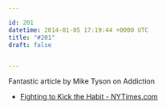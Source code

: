 ```yaml
---

id: 201
datetime: 2014-01-05 17:19:44 +0000 UTC
title: "#201"
draft: false


---
```


Fantastic article by Mike Tyson on Addiction 

 
 * [Fighting to Kick the Habit - NYTimes.com](http://mobile.nytimes.com/2014/01/04/opinion/mike-tyson-fighting-to-kick-the-habit.html?smid=tw-share)


